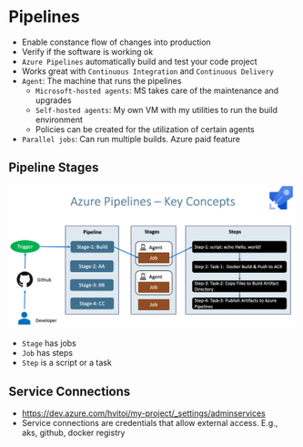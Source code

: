 # Pipelines

- Enable constance flow of changes into production
- Verify if the software is working ok
- `Azure Pipelines` automatically build and test your code project
- Works great with `Continuous Integration` and `Continuous Delivery`
- `Agent`: The machine that runs the pipelines
  - `Microsoft-hosted agents`: MS takes care of the maintenance and upgrades
  - `Self-hosted agents`: My own VM with my utilities to run the build environment
  - Policies can be created for the utilization of certain agents
- `Parallel jobs`: Can run multiple builds. Azure paid feature

## Pipeline Stages

![Pipeline stages](./images/pipeline-stage-job-step.png)

- `Stage` has jobs
- `Job` has steps
- `Step` is a script or a task

## Service Connections

- <https://dev.azure.com/hvitoi/my-project/_settings/adminservices>
- Service connections are credentials that allow external access. E.g., aks, github, docker registry
